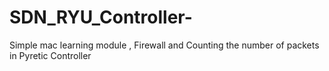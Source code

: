 SDN_RYU_Controller-
===================

Simple mac learning module , Firewall and Counting the number of packets in Pyretic Controller 
